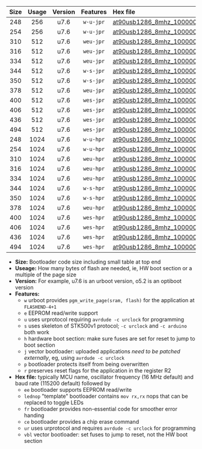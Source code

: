 |Size|Usage|Version|Features|Hex file|
|:-:|:-:|:-:|:-:|:--|
|248|256|u7.6|`w-u-jpr`|[at90usb1286_8mhz_1000000bps_ur_vbl.hex](https://raw.githubusercontent.com/stefanrueger/urboot/main//at90usb1286_8mhz_1000000bps_ur_vbl.hex)|
|254|256|u7.6|`w-u-jpr`|[at90usb1286_8mhz_1000000bps_lednop_ur_vbl.hex](https://raw.githubusercontent.com/stefanrueger/urboot/main//at90usb1286_8mhz_1000000bps_lednop_ur_vbl.hex)|
|310|512|u7.6|`weu-jpr`|[at90usb1286_8mhz_1000000bps_ee_ur_vbl.hex](https://raw.githubusercontent.com/stefanrueger/urboot/main//at90usb1286_8mhz_1000000bps_ee_ur_vbl.hex)|
|316|512|u7.6|`weu-jpr`|[at90usb1286_8mhz_1000000bps_ee_lednop_ur_vbl.hex](https://raw.githubusercontent.com/stefanrueger/urboot/main//at90usb1286_8mhz_1000000bps_ee_lednop_ur_vbl.hex)|
|334|512|u7.6|`weu-jpr`|[at90usb1286_8mhz_1000000bps_ee_lednop_fr_ur_vbl.hex](https://raw.githubusercontent.com/stefanrueger/urboot/main//at90usb1286_8mhz_1000000bps_ee_lednop_fr_ur_vbl.hex)|
|344|512|u7.6|`w-s-jpr`|[at90usb1286_8mhz_1000000bps_vbl.hex](https://raw.githubusercontent.com/stefanrueger/urboot/main//at90usb1286_8mhz_1000000bps_vbl.hex)|
|350|512|u7.6|`w-s-jpr`|[at90usb1286_8mhz_1000000bps_lednop_vbl.hex](https://raw.githubusercontent.com/stefanrueger/urboot/main//at90usb1286_8mhz_1000000bps_lednop_vbl.hex)|
|378|512|u7.6|`weu-jpr`|[at90usb1286_8mhz_1000000bps_ee_lednop_fr_ce_ur_vbl.hex](https://raw.githubusercontent.com/stefanrueger/urboot/main//at90usb1286_8mhz_1000000bps_ee_lednop_fr_ce_ur_vbl.hex)|
|400|512|u7.6|`wes-jpr`|[at90usb1286_8mhz_1000000bps_ee_vbl.hex](https://raw.githubusercontent.com/stefanrueger/urboot/main//at90usb1286_8mhz_1000000bps_ee_vbl.hex)|
|406|512|u7.6|`wes-jpr`|[at90usb1286_8mhz_1000000bps_ee_lednop_vbl.hex](https://raw.githubusercontent.com/stefanrueger/urboot/main//at90usb1286_8mhz_1000000bps_ee_lednop_vbl.hex)|
|436|512|u7.6|`wes-jpr`|[at90usb1286_8mhz_1000000bps_ee_lednop_fr_vbl.hex](https://raw.githubusercontent.com/stefanrueger/urboot/main//at90usb1286_8mhz_1000000bps_ee_lednop_fr_vbl.hex)|
|494|512|u7.6|`wes-jpr`|[at90usb1286_8mhz_1000000bps_ee_lednop_fr_ce_vbl.hex](https://raw.githubusercontent.com/stefanrueger/urboot/main//at90usb1286_8mhz_1000000bps_ee_lednop_fr_ce_vbl.hex)|
|248|1024|u7.6|`w-u-hpr`|[at90usb1286_8mhz_1000000bps_ur.hex](https://raw.githubusercontent.com/stefanrueger/urboot/main//at90usb1286_8mhz_1000000bps_ur.hex)|
|254|1024|u7.6|`w-u-hpr`|[at90usb1286_8mhz_1000000bps_lednop_ur.hex](https://raw.githubusercontent.com/stefanrueger/urboot/main//at90usb1286_8mhz_1000000bps_lednop_ur.hex)|
|310|1024|u7.6|`weu-hpr`|[at90usb1286_8mhz_1000000bps_ee_ur.hex](https://raw.githubusercontent.com/stefanrueger/urboot/main//at90usb1286_8mhz_1000000bps_ee_ur.hex)|
|316|1024|u7.6|`weu-hpr`|[at90usb1286_8mhz_1000000bps_ee_lednop_ur.hex](https://raw.githubusercontent.com/stefanrueger/urboot/main//at90usb1286_8mhz_1000000bps_ee_lednop_ur.hex)|
|334|1024|u7.6|`weu-hpr`|[at90usb1286_8mhz_1000000bps_ee_lednop_fr_ur.hex](https://raw.githubusercontent.com/stefanrueger/urboot/main//at90usb1286_8mhz_1000000bps_ee_lednop_fr_ur.hex)|
|344|1024|u7.6|`w-s-hpr`|[at90usb1286_8mhz_1000000bps.hex](https://raw.githubusercontent.com/stefanrueger/urboot/main//at90usb1286_8mhz_1000000bps.hex)|
|350|1024|u7.6|`w-s-hpr`|[at90usb1286_8mhz_1000000bps_lednop.hex](https://raw.githubusercontent.com/stefanrueger/urboot/main//at90usb1286_8mhz_1000000bps_lednop.hex)|
|378|1024|u7.6|`weu-hpr`|[at90usb1286_8mhz_1000000bps_ee_lednop_fr_ce_ur.hex](https://raw.githubusercontent.com/stefanrueger/urboot/main//at90usb1286_8mhz_1000000bps_ee_lednop_fr_ce_ur.hex)|
|400|1024|u7.6|`wes-hpr`|[at90usb1286_8mhz_1000000bps_ee.hex](https://raw.githubusercontent.com/stefanrueger/urboot/main//at90usb1286_8mhz_1000000bps_ee.hex)|
|406|1024|u7.6|`wes-hpr`|[at90usb1286_8mhz_1000000bps_ee_lednop.hex](https://raw.githubusercontent.com/stefanrueger/urboot/main//at90usb1286_8mhz_1000000bps_ee_lednop.hex)|
|436|1024|u7.6|`wes-hpr`|[at90usb1286_8mhz_1000000bps_ee_lednop_fr.hex](https://raw.githubusercontent.com/stefanrueger/urboot/main//at90usb1286_8mhz_1000000bps_ee_lednop_fr.hex)|
|494|1024|u7.6|`wes-hpr`|[at90usb1286_8mhz_1000000bps_ee_lednop_fr_ce.hex](https://raw.githubusercontent.com/stefanrueger/urboot/main//at90usb1286_8mhz_1000000bps_ee_lednop_fr_ce.hex)|

- **Size:** Bootloader code size including small table at top end
- **Useage:** How many bytes of flash are needed, ie, HW boot section or a multiple of the page size
- **Version:** For example, u7.6 is an urboot version, o5.2 is an optiboot version
- **Features:**
  + `w` urboot provides `pgm_write_page(sram, flash)` for the application at `FLASHEND-4+1`
  + `e` EEPROM read/write support
  + `u` uses urprotocol requiring `avrdude -c urclock` for programming
  + `s` uses skeleton of STK500v1 protocol; `-c urclock` and `-c arduino` both work
  + `h` hardware boot section: make sure fuses are set for reset to jump to boot section
  + `j` vector bootloader: uploaded applications *need to be patched externally*, eg, using `avrdude -c urclock`
  + `p` bootloader protects itself from being overwritten
  + `r` preserves reset flags for the application in the register R2
- **Hex file:** typically MCU name, oscillator frequency (16 MHz default) and baud rate (115200 default) followed by
  + `ee` bootloader supports EEPROM read/write
  + `lednop` "template" bootloader contains `mov rx,rx` nops that can be replaced to toggle LEDs
  + `fr` bootloader provides non-essential code for smoother error handing
  + `ce` bootloader provides a chip erase command
  + `ur` uses urprotocol and requires `avrdude -c urclock` for programming
  + `vbl` vector bootloader: set fuses to jump to reset, not the HW boot section
